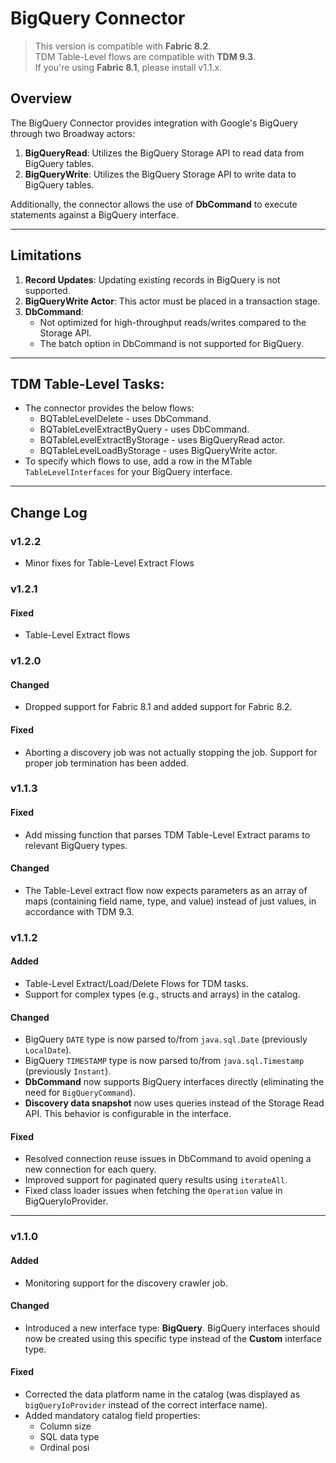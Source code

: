 # BigQuery Connector

>
> This version is compatible with **Fabric 8.2**.  
> TDM Table-Level flows are compatible with **TDM 9.3**.  
> If you're using **Fabric 8.1**, please install v1.1.x.

## Overview
The BigQuery Connector provides integration with Google's BigQuery through two Broadway actors:
1. **BigQueryRead**: Utilizes the BigQuery Storage API to read data from BigQuery tables.
2. **BigQueryWrite**: Utilizes the BigQuery Storage API to write data to BigQuery tables.

Additionally, the connector allows the use of **DbCommand** to execute statements against a BigQuery interface.

---

## Limitations
1. **Record Updates**: Updating existing records in BigQuery is not supported.
2. **BigQueryWrite Actor**: This actor must be placed in a transaction stage.
3. **DbCommand**: 
   - Not optimized for high-throughput reads/writes compared to the Storage API.
   - The batch option in DbCommand is not supported for BigQuery.

---

## TDM Table-Level Tasks:
   - The connector provides the below flows:
     - BQTableLevelDelete - uses DbCommand.
     - BQTableLevelExtractByQuery - uses DbCommand.
     - BQTableLevelExtractByStorage - uses BigQueryRead actor.
     - BQTableLevelLoadByStorage - uses BigQueryWrite actor.
   - To specify which flows to use, add a row in the MTable `TableLevelInterfaces` for your BigQuery interface. 

---

## Change Log

### v1.2.2
- Minor fixes for Table-Level Extract Flows

### v1.2.1
#### Fixed
- Table-Level Extract flows

### v1.2.0
#### Changed
- Dropped support for Fabric 8.1 and added support for Fabric 8.2.

#### Fixed
- Aborting a discovery job was not actually stopping the job. Support for proper job termination has been added.

### v1.1.3

#### Fixed
- Add missing function that parses TDM Table-Level Extract params to relevant BigQuery types.

#### Changed
- The Table-Level extract flow now expects parameters as an array of maps (containing field name, type, and value) instead of just values, in accordance with TDM 9.3.

### v1.1.2

#### Added
- Table-Level Extract/Load/Delete Flows for TDM tasks.
- Support for complex types (e.g., structs and arrays) in the catalog.

#### Changed
- BigQuery `DATE` type is now parsed to/from `java.sql.Date` (previously `LocalDate`).
- BigQuery `TIMESTAMP` type is now parsed to/from `java.sql.Timestamp` (previously `Instant`).
- **DbCommand** now supports BigQuery interfaces directly (eliminating the need for `BigQueryCommand`).
- **Discovery data snapshot** now uses queries instead of the Storage Read API. This behavior is configurable in the interface.

#### Fixed
- Resolved connection reuse issues in DbCommand to avoid opening a new connection for each query.
- Improved support for paginated query results using `iterateAll`.
- Fixed class loader issues when fetching the `Operation` value in BigQueryIoProvider.

---

### v1.1.0

#### Added
- Monitoring support for the discovery crawler job.

#### Changed
- Introduced a new interface type: **BigQuery**. BigQuery interfaces should now be created using this specific type instead of the **Custom** interface type.

#### Fixed
- Corrected the data platform name in the catalog (was displayed as `bigQueryIoProvider` instead of the correct interface name).
- Added mandatory catalog field properties:
  - Column size
  - SQL data type
  - Ordinal posi
